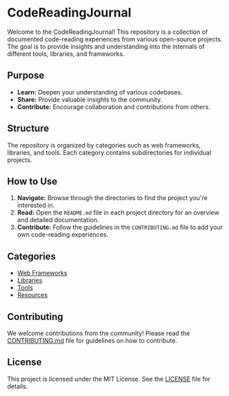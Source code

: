 # CodeReadingJournal

Welcome to the CodeReadingJournal! This repository is a collection of documented code-reading experiences from various open-source projects. The goal is to provide insights and understanding into the internals of different tools, libraries, and frameworks.

## Purpose

- **Learn:** Deepen your understanding of various codebases.
- **Share:** Provide valuable insights to the community.
- **Contribute:** Encourage collaboration and contributions from others.

## Structure

The repository is organized by categories such as web frameworks, libraries, and tools. Each category contains subdirectories for individual projects.

## How to Use

1. **Navigate:** Browse through the directories to find the project you're interested in.
2. **Read:** Open the `README.md` file in each project directory for an overview and detailed documentation.
3. **Contribute:** Follow the guidelines in the `CONTRIBUTING.md` file to add your own code-reading experiences.

## Categories

- [Web Frameworks](./web-frameworks/)
- [Libraries](./libraries/)
- [Tools](./tools/)
- [Resources](./resources/)

## Contributing

We welcome contributions from the community! Please read the [CONTRIBUTING.md](./CONTRIBUTING.md) file for guidelines on how to contribute.

## License

This project is licensed under the MIT License. See the [LICENSE](./LICENSE) file for details.

